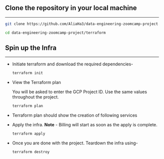 ## Clone the repository in your local machine
---
```bash
git clone https://github.com/AliaHa3/data-engineering-zoomcamp-project.git
```

```bash
cd data-engineering-zoomcamp-project/terraform
```

## Spin up the Infra
---
- Initiate terraform and download the required dependencies-

  ```bash
  terraform init
  ```

- View the Terraform plan

  You will be asked to enter the GCP Project ID. Use the same values throughout the project. 

  ```bash
  terraform plan
  ```

- Terraform plan should show the creation of following services

- Apply the infra. **Note** - Billing will start as soon as the apply is complete.

  ```bash
  terraform apply
  ```

- Once you are done with the project. Teardown the infra using-

  ```bash
  terraform destroy
  ```